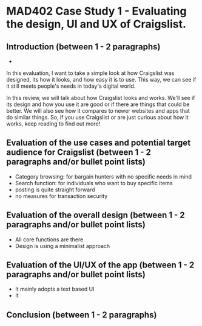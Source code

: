 # MAD402 Case Study 1 - Evaluating the design, UI and UX of Craigslist.


## Introduction (between 1 - 2 paragraphs)

* 
In this evaluation, I want to take a simple look at how Craigslist was designed, its how it looks, and how easy it is to use. This way, we can see if it still meets people's needs in today's digital world.

In this review, we will talk about how Craigslist looks and works. We'll see if its design and how you use it are good or if there are things that could be better. We will also see how it compares to newer websites and apps that do similar things. So, if you use Craigslist or are just curious about how it works, keep reading to find out more!

## Evaluation of the use cases and potential target audience for Craigslist (between 1 - 2 paragraphs and/or bullet point lists)

- Category browsing: for bargain hunters with no specific needs in mind
- Search function:  for individuals who want to buy specific items
- posting is quite straight forward
- no measures for transaction security

## Evaluation of the overall design (between 1 - 2 paragraphs and/or bullet point lists)

- All core functions are there
- Design is using a minimalist approach

## Evaluation of the UI/UX of the app (between 1 - 2 paragraphs and/or bullet point lists)

- It mainly adopts a text based UI
- It 

## Conclusion (between 1 - 2 paragraphs)
